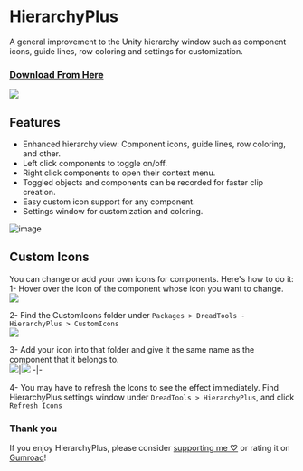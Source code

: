 # HierarchyPlus
A general improvement to the Unity hierarchy window such as component icons, guide lines, row coloring and settings for customization.
### [Download From Here](https://vpm.dreadscripts.com/)
![](https://i.imgur.com/w1uNB7O.gif)
## Features
- Enhanced hierarchy view: Component icons, guide lines, row coloring, and other.
- Left click components to toggle on/off.
- Right click components to open their context menu.
- Toggled objects and components can be recorded for faster clip creation.
- Easy custom icon support for any component.
- Settings window for customization and coloring.

![image](https://github.com/Dreadrith/HierarchyPlus/assets/73959477/d8243aba-8022-4008-8561-c9ea87b552ab)

## Custom Icons
You can change or add your own icons for components. Here's how to do it:  
1- Hover over the icon of the component whose icon you want to change.  
![](https://i.imgur.com/if4bi2P.png)

2- Find the CustomIcons folder under `Packages > DreadTools - HierarchyPlus > CustomIcons`  
![](https://i.imgur.com/xMjNENk.png)

3- Add your icon into that folder and give it the same name as the component that it belongs to.  
![](https://i.imgur.com/TCPyfY1.png)|![](https://i.imgur.com/QzU3D7c.png)
-|-

4- You may have to refresh the Icons to see the effect immediately. Find HierarchyPlus settings window under `DreadTools > HierarchyPlus`, and click `Refresh Icons`

### Thank you
If you enjoy HierarchyPlus, please consider [supporting me ♡](https://ko-fi.com/Dreadrith) or rating it on [Gumroad](https://dreadrith.gumroad.com/l/HierarchyPlus)!
